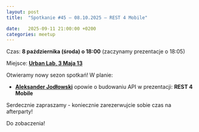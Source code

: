 ```yaml
---
layout: post
title:  "Spotkanie #45 – 08.10.2025 – REST 4 Mobile"

date:   2025-09-11 21:00:00 +0200
categories: meetup
---
```



Czas: **8 października (środa) o 18:00** (zaczynamy prezentacje o 18:05) 

Miejsce: **[Urban Lab, 3 Maja 13](https://goo.gl/maps/xfBVTXEWcyR3U9XcA)**


Otwieramy nowy sezon spotkań! W planie:
* **[Aleksander Jodłowski](https://www.linkedin.com/in/aleksanderjodlowski/)** opowie o budowaniu API w prezentacji: **REST 4 Mobile**

Serdecznie zapraszamy - koniecznie zarezerwujcie sobie czas na afterparty!

Do zobaczenia!

